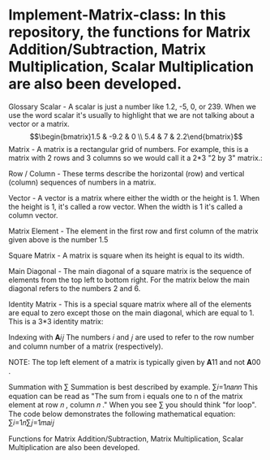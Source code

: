# Implement-Matrix-class: In this repository, the functions for Matrix Addition/Subtraction, Matrix Multiplication, Scalar Multiplication are also been developed.

Glossary
Scalar - A scalar is just a number like 1.2, -5, 0, or 239. When we use the word scalar it's usually to highlight that we are not talking about a vector or a matrix.
$$\begin{bmatrix}1.5 & -9.2 & 0 \\
5.4 & 7 & 2.2\end{bmatrix}$$
Matrix - A matrix is a rectangular grid of numbers. For example, this is a matrix with 2 rows and 3 columns so we would call it a 2*3 "2 by 3" matrix.:

Row / Column - These terms describe the horizontal (row) and vertical (column) sequences of numbers in a matrix. 

Vector - A vector is a matrix where either the width or the height is 1. When the height is 1, it's called a row vector. When the width is 1 it's called a column vector.

Matrix Element - The element in the first row and first column of the matrix given above is the number 1.5

Square Matrix - A matrix is square when its height is equal to its width.

Main Diagonal - The main diagonal of a square matrix is the sequence of elements from the top left to bottom right. For the matrix below the main diagonal refers 
to the numbers 2 and 6.

Identity Matrix - This is a special square matrix where all of the elements are equal to zero except those on the main diagonal, which are equal to 1. 
This is a 3*3 identity matrix:

Indexing with  𝐀𝑖𝑗 
The numbers  𝑖  and  𝑗  are used to refer to the row number and column number of a matrix (respectively).

NOTE: The top left element of a matrix is typically given by  𝐀11  and not  𝐀00 .

Summation with  ∑ 
Summation is best described by example.
∑𝑖=1𝑛𝑎𝑛𝑛
This equation can be read as "The sum from i equals one to n of the matrix element at row  𝑛 , column  𝑛 ."
When you see  ∑  you should think "for loop". The code below demonstrates the following mathematical equation:
∑𝑖=1𝑛∑𝑗=1𝑚𝑎𝑖𝑗

Functions for Matrix Addition/Subtraction, Matrix Multiplication, Scalar Multiplication are also been developed.

